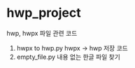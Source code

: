 # hwp_project
hwp, hwpx 파일 관련 코드

1. hwpx to hwp.py
   hwpx -> hwp 저장 코드
2. empty_file.py
   내용 없는 한글 파일 찾기
